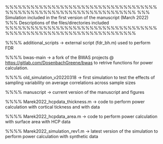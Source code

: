 

%%%%%%%%%%%%%%%%%%%%%%%%%%%%%%%%%%%%%%%%%%%%%%%%%%%%%%%%%%%%%%%%%%%
%%% Simulation included in the first version of the manuscript (March 2022)
%%% Descriptions of the files/directories included
%%%%%%%%%%%%%%%%%%%%%%%%%%%%%%%%%%%%%%%%%%%%%%%%%%%%%%%%%%%%%%%%%%%

%%%%
additional_scripts -> external script (fdr_bh.m) used to perform FDR

%%%%
bwas-main -> a fork of the BWAS projects @ https://gitlab.com/DosenbachGreene/bwas to retrive functions for power calculation. 

%%%%
old_simulation_v20220318 -> first simulation to test the effects of sampling variability on average correlations across sample sizes 

%%%%
manuscript -> current version of the manuscript and figures 

%%%%
Marek2022_hcpdata_thickness.m -> code to perform power calculation with cortical tickness and with data

%%%%
Marek2022_hcpdata_area.m -> code to perform power calculation with surface area with HCP data

%%%%
Marek2022_simulation_rev1.m -> latest version of the simulation to perform power calculation with synthetic data
